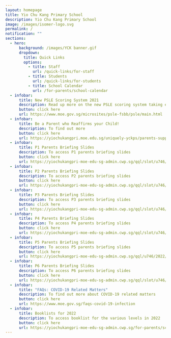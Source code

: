 ```yaml
---
layout: homepage
title: Yio Chu Kang Primary School
description: Yio Chu Kang Primary School
image: /images/isomer-logo.svg
permalink: /
notification: ""
sections:
  - hero:
      background: /images/YCK banner.gif
      dropdown:
        title: Quick Links
        options:
          - title: Staff
            url: /quick-links/for-staff
          - title: Students
            url: /quick-links/for-students
          - title: School Calendar
            url: /for-parents/school-calendar
  - infobar:
      title: New PSLE Scoring System 2021
      description: Read up more on the new PSLE scoring system taking effect in 2021
      button: click here
      url: https://www.moe.gov.sg/microsites/psle-fsbb/psle/main.html
  - infobar:
      title: Be a Parent who Reaffirms your Child!
      description: To find out more
      button: click here
      url: https://yiochukangpri.moe.edu.sg/uniquely-yckps/parents-support-group-psg/activities-events-for-you-n-your-child
  - infobar:
      title: P1 Parents Briefing Slides
      description: To access P1 parents briefing slides
      button: click here
      url: https://yiochukangpri-moe-edu-sg-admin.cwp.sg/qql/slot/u746/2022/parents%20briefing%20slides/2022%20P1%20Parents%20Briefing.pdf
  - infobar:
      title: P2 Parents Briefing Slides
      description: To access P2 parents briefing slides
      button: click here
      url: https://yiochukangpri-moe-edu-sg-admin.cwp.sg/qql/slot/u746/2022/parets%20briefing%20slides/2022%20P2%20Parents%20Briefing%20for%20Parents.pdf
  - infobar:
      title: P3 Parents Briefing Slides
      description: To access P3 parents briefing slides
      button: click here
      url: https://yiochukangpri-moe-edu-sg-admin.cwp.sg/qql/slot/u746/2022/parents%20briefing%20slides/2022%20P3%20Parents%20Briefing_Final%20-%20Website.pdf
  - infobar:
      title: P4 Parents Briefing Slides
      description: To access P4 parents briefing slides
      button: click here
      url: https://yiochukangpri-moe-edu-sg-admin.cwp.sg/qql/slot/u746/2022/parents%20briefing%20slides/P4%20Parents%20Briefing_19%20Jan%202022_Website.pdf
  - infobar:
      title: P5 Parents Briefing Slides
      description: To access P5 parents briefing slides
      button: click here
      url: https://yiochukangpri-moe-edu-sg-admin.cwp.sg/qql/u746/2022/parents%20briefing%20slides/2022%20P5%20Parents%20Briefing_14%20Jan%202022_upload.pdf
  - infobar:
      title: P6 Parents Briefing Slides
      description: To access P6 parents briefing slides
      button: click here
      url: https://yiochukangpri-moe-edu-sg-admin.cwp.sg/qql/slot/u746/2022/parents%20briefing%20slides/Sch%20Website_P6%20Parents%20Briefing_12%20Jan%202022_final.pdf
  - infobar:
      title: "FAQs: COVID-19 Related Matters"
      description: To find out more about COVID-19 related matters
      button: click here
      url: https://www.moe.gov.sg/faqs-covid-19-infection
  - infobar:
      title: Booklists for 2022
      description: To access booklist for the various levels in 2022
      button: click here
      url: https://yiochukangpri-moe-edu-sg-admin.cwp.sg/for-parents/school-notifications-communications-materials
---
```


